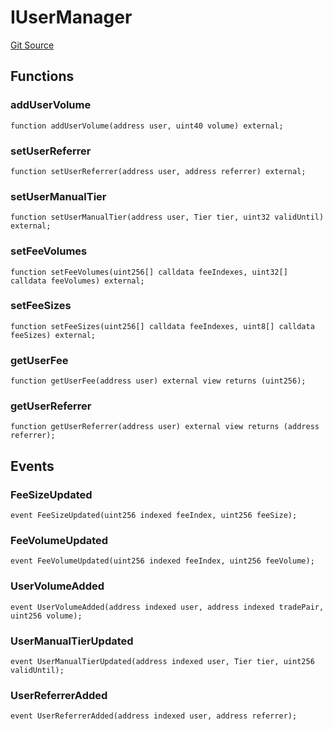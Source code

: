 # IUserManager
[Git Source](https://github.com/solidant/unlimited-contracts/blob/06933827b140eb30ab8723aa85a9cdce2333525a/src/interfaces/IUserManager.sol)


## Functions
### addUserVolume


```solidity
function addUserVolume(address user, uint40 volume) external;
```

### setUserReferrer


```solidity
function setUserReferrer(address user, address referrer) external;
```

### setUserManualTier


```solidity
function setUserManualTier(address user, Tier tier, uint32 validUntil) external;
```

### setFeeVolumes


```solidity
function setFeeVolumes(uint256[] calldata feeIndexes, uint32[] calldata feeVolumes) external;
```

### setFeeSizes


```solidity
function setFeeSizes(uint256[] calldata feeIndexes, uint8[] calldata feeSizes) external;
```

### getUserFee


```solidity
function getUserFee(address user) external view returns (uint256);
```

### getUserReferrer


```solidity
function getUserReferrer(address user) external view returns (address referrer);
```

## Events
### FeeSizeUpdated

```solidity
event FeeSizeUpdated(uint256 indexed feeIndex, uint256 feeSize);
```

### FeeVolumeUpdated

```solidity
event FeeVolumeUpdated(uint256 indexed feeIndex, uint256 feeVolume);
```

### UserVolumeAdded

```solidity
event UserVolumeAdded(address indexed user, address indexed tradePair, uint256 volume);
```

### UserManualTierUpdated

```solidity
event UserManualTierUpdated(address indexed user, Tier tier, uint256 validUntil);
```

### UserReferrerAdded

```solidity
event UserReferrerAdded(address indexed user, address referrer);
```

